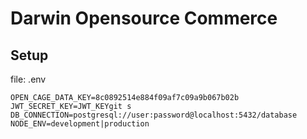 # Darwin Opensource Commerce

## Setup
file: .env
```
OPEN_CAGE_DATA_KEY=8c0892514e884f09af7c09a9b067b02b
JWT_SECRET_KEY=JWT_KEYgit s
DB_CONNECTION=postgresql://user:password@localhost:5432/database
NODE_ENV=development|production
```
